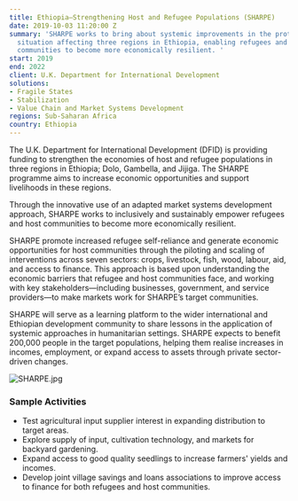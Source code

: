 ```yaml
---
title: Ethiopia—Strengthening Host and Refugee Populations (SHARPE)
date: 2019-10-03 11:20:00 Z
summary: 'SHARPE works to bring about systemic improvements in the protracted refugee
  situation affecting three regions in Ethiopia, enabling refugees and their host
  communities to become more economically resilient. '
start: 2019
end: 2022
client: U.K. Department for International Development
solutions:
- Fragile States
- Stabilization
- Value Chain and Market Systems Development
regions: Sub-Saharan Africa
country: Ethiopia
---
```


The U.K. Department for International Development (DFID) is providing funding to strengthen the economies of host and refugee populations in three regions in Ethiopia; Dolo, Gambella, and Jijiga. The SHARPE programme aims to increase economic opportunities and support livelihoods in these regions.

Through the innovative use of an adapted market systems development approach, SHARPE works to inclusively and sustainably empower refugees and host communities to become more economically resilient.

SHARPE promote increased refugee self-reliance and generate economic opportunities for host communities through the piloting and scaling of interventions across seven sectors: crops, livestock, fish, wood, labour, aid, and access to finance. This approach is based upon understanding the economic barriers that refugee and host communities face, and working with key stakeholders—including businesses, government, and service providers—to make markets work for SHARPE’s target communities. 

SHARPE will serve as a learning platform to the wider international and Ethiopian development community to share lessons in the application of systemic approaches in humanitarian settings. SHARPE expects to benefit 200,000 people in the target populations, helping them realise increases in incomes, employment, or expand access to assets through private sector-driven changes. 

![SHARPE.jpg](/uploads/SHARPE.jpg)

### Sample Activities

* Test agricultural input supplier interest in expanding distribution to target areas. 
* Explore supply of input, cultivation technology, and markets for backyard gardening.
* Expand access to good quality seedlings to increase farmers' yields and incomes. 
* Develop joint village savings and loans associations to improve access to finance for both refugees and host communities.